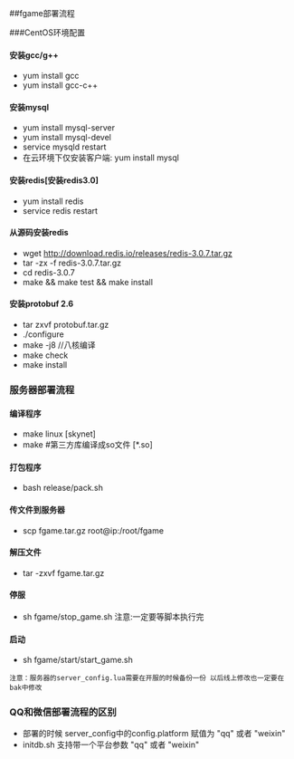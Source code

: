 
##fgame部署流程

###CentOS环境配置

#### 安装gcc/g++
* yum install gcc
* yum install gcc-c++

#### 安装mysql
* yum install mysql-server
* yum install mysql-devel
* service mysqld restart
* 在云环境下仅安装客户端: yum install mysql

#### 安装redis[安装redis3.0]
* yum install redis
* service redis restart

#### 从源码安装redis
* wget http://download.redis.io/releases/redis-3.0.7.tar.gz
* tar -zx -f redis-3.0.7.tar.gz
* cd redis-3.0.7
* make && make test && make install

#### 安装protobuf 2.6
* tar zxvf protobuf.tar.gz
* ./configure
* make -j8 //八核编译
* make check
* make install

### 服务器部署流程

#### 编译程序
* make linux [skynet]
* make #第三方库编译成so文件 [*.so]

#### 打包程序
* bash release/pack.sh

#### 传文件到服务器
* scp fgame.tar.gz root@ip:/root/fgame

#### 解压文件
* tar -zxvf fgame.tar.gz

#### 停服
* sh fgame/stop_game.sh
  注意:一定要等脚本执行完

#### 启动
* sh fgame/start/start_game.sh

```
注意：服务器的server_config.lua需要在开服的时候备份一份 以后线上修改也一定要在bak中修改
```

### QQ和微信部署流程的区别
* 部署的时候 server_config中的config.platform 赋值为 "qq" 或者 "weixin"
* initdb.sh 支持带一个平台参数 "qq" 或者 "weixin"



